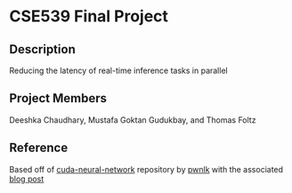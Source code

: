 # CSE539 Final Project
## Description
Reducing the latency of real-time inference tasks in parallel 
## Project Members
Deeshka Chaudhary, Mustafa Goktan Gudukbay, and Thomas Foltz
## Reference
Based off of [cuda-neural-network](https://github.com/pwlnk/cuda-neural-network) repository by [pwnlk](https://github.com/pwlnk) with the associated [blog post](https://luniak.io/cuda-neural-network-implementation-part-1/)
